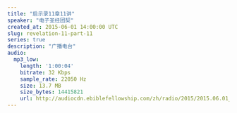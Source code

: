 ```yaml
---
title: "启示录11章11讲"
speaker: "电子圣经团契"
created_at: 2015-06-01 14:00:00 UTC
slug: revelation-11-part-11
series: true
description: "广播电台"
audio:
  mp3_low:
    length: '1:00:04'
    bitrate: 32 Kbps
    sample_rate: 22050 Hz
    size: 13.7 MB
    size_bytes: 14415821
    url: http://audiocdn.ebiblefellowship.com/zh/radio/2015/2015.06.01_EBF_-_Revelation_11_Part_11.mp3
---
```

